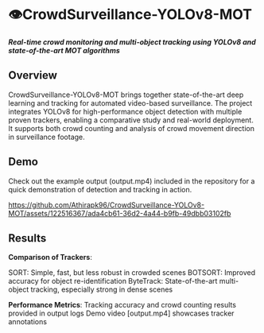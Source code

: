# 👁️CrowdSurveillance-YOLOv8-MOT

***Real-time crowd monitoring and multi-object tracking using YOLOv8 and state-of-the-art MOT algorithms***

##  Overview
CrowdSurveillance-YOLOv8-MOT brings together state-of-the-art deep learning and tracking for automated video-based surveillance. The project integrates YOLOv8 for high-performance object detection with multiple proven trackers, enabling a comparative study and real-world deployment. It supports both crowd counting and analysis of crowd movement direction in surveillance footage.

## Demo
Check out the example output (output.mp4) included in the repository for a quick demonstration of detection and tracking in action.

https://github.com/Athirapk96/CrowdSurveillance-YOLOv8-MOT/assets/122516367/ada4cb61-36d2-4a44-b9fb-49dbb03102fb

## Results

 **Comparison of Trackers**:

SORT: Simple, fast, but less robust in crowded scenes
BOTSORT: Improved accuracy for object re-identification
ByteTrack: State-of-the-art multi-object tracking, especially strong in dense scenes

**Performance Metrics**:
Tracking accuracy and crowd counting results provided in output logs
Demo video [output.mp4] showcases tracker annotations
